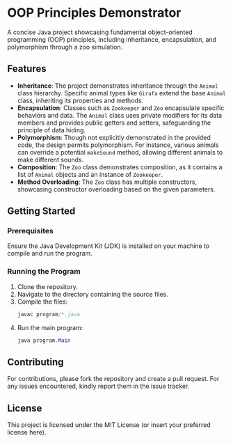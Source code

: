 # OOP Principles Demonstrator

A concise Java project showcasing fundamental object-oriented programming (OOP) principles, including inheritance, encapsulation, and polymorphism through a zoo simulation.

## Features

- **Inheritance**: The project demonstrates inheritance through the `Animal` class hierarchy. Specific animal types like `Girafa` extend the base `Animal` class, inheriting its properties and methods.
- **Encapsulation**: Classes such as `Zookeeper` and `Zoo` encapsulate specific behaviors and data. The `Animal` class uses private modifiers for its data members and provides public getters and setters, safeguarding the principle of data hiding.
- **Polymorphism**: Though not explicitly demonstrated in the provided code, the design permits polymorphism. For instance, various animals can override a potential `makeSound` method, allowing different animals to make different sounds.
- **Composition**: The `Zoo` class demonstrates composition, as it contains a list of `Animal` objects and an instance of `Zookeeper`.
- **Method Overloading**: The `Zoo` class has multiple constructors, showcasing constructor overloading based on the given parameters.

## Getting Started

### Prerequisites

Ensure the Java Development Kit (JDK) is installed on your machine to compile and run the program.

### Running the Program

1. Clone the repository.
2. Navigate to the directory containing the source files.
3. Compile the files:
   ```java
   javac program/*.java
   ```
4. Run the main program:
   ```java
   java program.Main
   ```

## Contributing

For contributions, please fork the repository and create a pull request. For any issues encountered, kindly report them in the issue tracker.

## License

This project is licensed under the MIT License (or insert your preferred license here).

